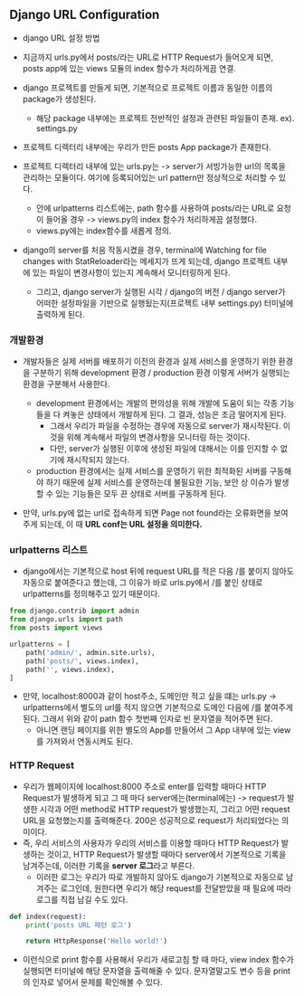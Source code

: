 ## Django URL Configuration 
- django URL 설정 방법 
- 지금까지 urls.py에서 posts/라는 URL로 HTTP Request가 들어오게 되면, posts app에 있는 views 모듈의 index 함수가 처리하게끔 연결.

- django 프로젝트를 만들게 되면, 기본적으로 프로젝트 이름과 동일한 이름의 package가 생성된다.
  - 해당 package 내부에는 프로젝트 전반적인 설정과 관련된 파일들이 존재. ex). settings.py

- 프로젝트 디렉터리 내부에는 우리가 만든 posts App package가 존재한다.

- 프로젝트 디렉터리 내부에 있는 urls.py는 -> server가 서빙가능한 url의 목록을 관리하는 모듈이다. 여기에 등록되어있는 url pattern만 정상적으로 처리할 수 있다.
  - 안에 urlpatterns 리스트에는, path 함수를 사용하여 posts/라는 URL로 요청이 들어올 경우 -> views.py의 index 함수가 처리하게끔 설정했다.
  - views.py에는 index함수를 새롭게 정의. 

- django의 server를 처음 작동시켰을 경우, terminal에 Watching for file changes with StatReloader라는 메세지가 뜨게 되는데, django 프로젝트 내부에 있는 파일이 변경사항이 있는지 계속해서 모니터링하게 된다.
  - 그리고, django server가 실행된 시각 / django의 버전 / django server가 어떠한 설정파일을 기반으로 실행됬는지(프로젝트 내부 settings.py) 터미널에 출력하게 된다. 
 
 
### 개발환경
- 개발자들은 실제 서버를 배포하기 이전의 환경과 실제 서비스를 운영하기 위한 환경을 구분하기 위해 development 환경 / production 환경 이렇게 서버가 실행되는 환경을 구분해서 사용한다.
  - development 환경에서는 개발의 편의성을 위해 개발에 도움이 되는 각종 기능들을 다 켜놓은 상태에서 개발하게 된다. 그 결과, 성능은 조금 떨어지게 된다.
    - 그래서 우리가 파일을 수정하는 경우에 자동으로 server가 재시작된다. 이것을 위해 계속해서 파일의 변경사항을 모니터링 하는 것이다.
    - 다만, server가 실행된 이후에 생성된 파일에 대해서는 이를 인지할 수 없기에 재시작되지 않는다.
  - production 환경에서는 실제 서비스를 운영하기 위한 최적화된 서버를 구동해야 하기 때문에 실제 서비스를 운영하는데 불필요한 기능, 보안 상 이슈가 발생할 수 있는 기능들은 모두 끈 상태로 서버를 구동하게 된다. 

- 만약, urls.py에 없는 url로 접속하게 되면 Page not found라는 오류화면을 보여주게 되는데, 이 때 **URL conf는 URL 설정을 의미한다.**


### urlpatterns 리스트
- django에서는 기본적으로 host 뒤에 request URL를 적은 다음 /를 붙이지 않아도 자동으로 붙여준다고 했는데, 그 이유가 바로 urls.py에서 /를 붙인 상태로 urlpatterns를 정의해주고 있기 때문이다.
```python
from django.contrib import admin
from django.urls import path
from posts import views

urlpatterns = [
    path('admin/', admin.site.urls),
    path('posts/', views.index),
    path('', views.index),
]
```

- 만약, localhost:8000과 같이 host주소, 도메인만 적고 싶을 떄는 urls.py -> urlpatterns에서 별도의 url를 적지 않으면 기본적으로 도메인 다음에 /를 붙여주게 된다. 그래서 위와 같이 path 함수 첫번째 인자로 빈 문자열을 적어주면 된다.
  - 아니면 랜딩 페이지를 위한 별도의 App를 만들어서 그 App 내부에 있는 view를 가져와서 연동시켜도 된다.


### HTTP Request
- 우리가 웹페이지에 localhost:8000 주소로 enter를 입력할 때마다 HTTP Request가 발생하게 되고 그 때 마다 server에는(terminal에는) -> request가 발생한 시각과 어떤 method로 HTTP request가 발생했는지, 그리고 어떤 request URL을 요청했는지를 출력해준다. 200은 성공적으로 request가 처리되었다는 의미이다.
- 즉, 우리 서비스의 사용자가 우리의 서비스를 이용할 때마다 HTTP Request가 발생하는 것이고, HTTP Request가 발생할 때마다 server에서 기본적으로 기록을 남겨주는데, 이러한 기록을 **server 로그**라고 부른다.
  - 이러한 로그는 우리가 따로 개발하지 않아도 django가 기본적으로 자동으로 남겨주는 로그인데, 원한다면 우리가 해당 request를 전달받았을 때 필요에 따라 로그를 직접 남길 수도 있다.

```python
def index(request):
    print('posts URL 패턴 로그')

    return HttpResponse('Hello world!')
```

- 이런식으로 print 함수를 사용해서 우리가 새로고침 할 때 마다, view index 함수가 실행되면 터미널에 해당 문자열을 출력해줄 수 있다. 문자열말고도 변수 등을 print의 인자로 넣어서 문제를 확인해볼 수 있다.
